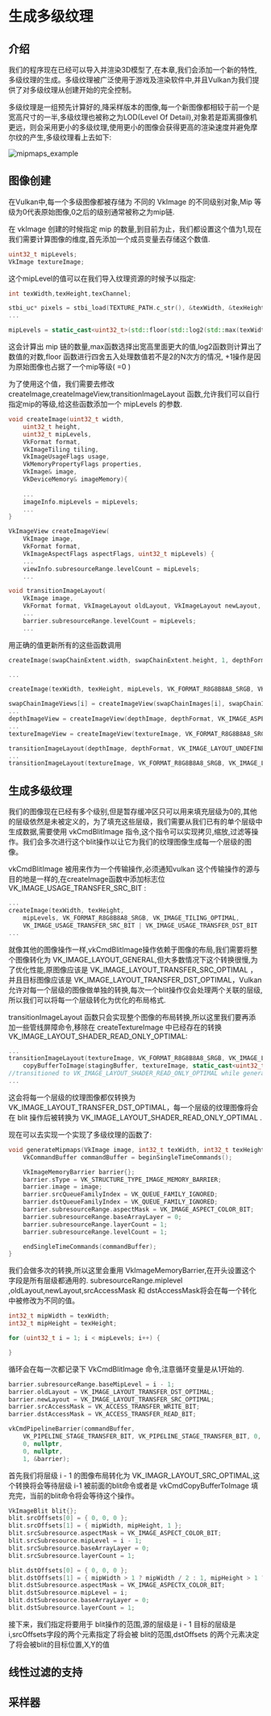 # 生成多级纹理

## 介绍

我们的程序现在已经可以导入并渲染3D模型了,在本章,我们会添加一个新的特性,多级纹理的生成。多级纹理被广泛使用于游戏及渲染软件中,并且Vulkan为我们提供了对多级纹理从创建开始的完全控制。

多级纹理是一组预先计算好的,降采样版本的图像,每一个新图像都相较于前一个是宽高尺寸的一半,多级纹理也被称之为LOD(Level Of Detail),对象若是距离摄像机更远，则会采用更小的多级纹理,使用更小的图像会获得更高的渲染速度并避免摩尔纹的产生,多级纹理看上去如下:

![mipmaps_example](imgs/mipmaps_example.jpg)

## 图像创建

在Vulkan中,每一个多级图像都被存储为 不同的 VkImage 的不同级别对象,Mip 等级为0代表原始图像,0之后的级别通常被称之为mip链.

在 vkImage 创建的时候指定 mip 的数量,到目前为止，我们都设置这个值为1,现在我们需要计算图像的维度,首先添加一个成员变量去存储这个数值.

```C++
uint32_t mipLevels;
VkImage textureImage;
```

这个mipLevel的值可以在我们导入纹理资源的时候予以指定:

```C++
int texWidth,texHeight,texChannel;

stbi_uc* pixels = stbi_load(TEXTURE_PATH.c_str(), &texWidth, &texHeight, &texChannels, STBI_rgb_alpha);
...

mipLevels = static_cast<uint32_t>(std::floor(std::log2(std::max(texWidth, texHeight)))) + 1;
```

这会计算出 mip 链的数量,max函数选择出宽高里面更大的值,log2函数则计算出了数值的对数,floor 函数进行四舍五入处理数值若不是2的N次方的情况, +1操作是因为原始图像也占据了一个mip等级( =0 )

为了使用这个值，我们需要去修改 createImage,createImageView,transitionImageLayout 函数,允许我们可以自行指定mip的等级,给这些函数添加一个 mipLevels 的参数.

```C++
void createImage(uint32_t width, 
    uint32_t height, 
    uint32_t mipLevels, 
    VkFormat format, 
    VkImageTiling tiling, 
    VkImageUsageFlags usage, 
    VkMemoryPropertyFlags properties, 
    VkImage& image, 
    VkDeviceMemory& imageMemory){
    
    ...
    imageInfo.mipLevels = mipLevels;
    ...
}
```

```C++
VkImageView createImageView(
    VkImage image, 
    VkFormat format, 
    VkImageAspectFlags aspectFlags, uint32_t mipLevels) {
    ...
    viewInfo.subresourceRange.levelCount = mipLevels;
    ...
```

```C++
void transitionImageLayout(
    VkImage image, 
    VkFormat format, VkImageLayout oldLayout, VkImageLayout newLayout, uint32_t mipLevels) {
    ...
    barrier.subresourceRange.levelCount = mipLevels;
    ...
```

用正确的值更新所有的这些函数调用

```C++
createImage(swapChainExtent.width, swapChainExtent.height, 1, depthFormat, VK_IMAGE_TILING_OPTIMAL, VK_IMAGE_USAGE_DEPTH_STENCIL_ATTACHMENT_BIT, VK_MEMORY_PROPERTY_DEVICE_LOCAL_BIT, depthImage, depthImageMemory);

...

createImage(texWidth, texHeight, mipLevels, VK_FORMAT_R8G8B8A8_SRGB, VK_IMAGE_TILING_OPTIMAL, VK_IMAGE_USAGE_TRANSFER_DST_BIT | VK_IMAGE_USAGE_SAMPLED_BIT, VK_MEMORY_PROPERTY_DEVICE_LOCAL_BIT, textureImage, textureImageMemory);
```

```C++
swapChainImageViews[i] = createImageView(swapChainImages[i], swapChainImageFormat, VK_IMAGE_ASPECT_COLOR_BIT, 1);
...
depthImageView = createImageView(depthImage, depthFormat, VK_IMAGE_ASPECT_DEPTH_BIT, 1);
...
textureImageView = createImageView(textureImage, VK_FORMAT_R8G8B8A8_SRGB, VK_IMAGE_ASPECT_COLOR_BIT, mipLevels);
```

```C++
transitionImageLayout(depthImage, depthFormat, VK_IMAGE_LAYOUT_UNDEFINED, VK_IMAGE_LAYOUT_DEPTH_STENCIL_ATTACHMENT_OPTIMAL, 1);
...
transitionImageLayout(textureImage, VK_FORMAT_R8G8B8A8_SRGB, VK_IMAGE_LAYOUT_UNDEFINED, VK_IMAGE_LAYOUT_TRANSFER_DST_OPTIMAL, mipLevels);
```

## 生成多级纹理

我们的图像现在已经有多个级别,但是暂存缓冲区只可以用来填充层级为0的,其他的层级依然是未被定义的，为了填充这些层级，我们需要从我们已有的单个层级中生成数据,需要使用 vkCmdBlitImage 指令,这个指令可以实现拷贝,缩放,过滤等操作。我们会多次进行这个blit操作以让它为我们的纹理图像生成每一个层级的图像。

vkCmdBlitImage 被用来作为一个传输操作,必须通知vulkan 这个传输操作的源与目的地是一样的,在createImage函数中添加标志位 VK_IMAGE_USAGE_TRANSFER_SRC_BIT :

```C++
...
createImage(texWidth, texHeight, 
    mipLevels, VK_FORMAT_R8G8B8A8_SRGB, VK_IMAGE_TILING_OPTIMAL, 
    VK_IMAGE_USAGE_TRANSFER_SRC_BIT | VK_IMAGE_USAGE_TRANSFER_DST_BIT | VK_IMAGE_USAGE_SAMPLED_BIT, VK_MEMORY_PROPERTY_DEVICE_LOCAL_BIT, textureImage, textureImageMemory);
...
```

就像其他的图像操作一样,vkCmdBlitImage操作依赖于图像的布局,我们需要将整个图像转化为 VK_IMAGE_LAYOUT_GENERAL,但大多数情况下这个转换很慢,为了优化性能,原图像应该是 VK_IMAGE_LAYOUT_TRANSFER_SRC_OPTIMAL ，并且目标图像应该是 VK_IMAGE_LAYOUT_TRANSFER_DST_OPTIMAL，Vulkan允许对每一个层级的图像做单独的转换,每次一个blit操作仅会处理两个关联的层级,所以我们可以将每一个层级转化为优化的布局格式.

transitionImageLayout 函数只会实现整个图像的布局转换,所以这里我们要再添加一些管线屏障命令,移除在 createTextureImage 中已经存在的转换 VK_IMAGE_LAYOUT_SHADER_READ_ONLY_OPTIMAL:

```C++
...
transitionImageLayout(textureImage, VK_FORMAT_R8G8B8A8_SRGB, VK_IMAGE_LAYOUT_UNDEFINED, VK_IMAGE_LAYOUT_TRANSFER_DST_OPTIMAL, mipLevels);
    copyBufferToImage(stagingBuffer, textureImage, static_cast<uint32_t>(texWidth), static_cast<uint32_t>(texHeight));
//transitioned to VK_IMAGE_LAYOUT_SHADER_READ_ONLY_OPTIMAL while generating mipmaps
...
```

这会将每一个层级的纹理图像都仅转换为 VK_IMAGE_LAYOUT_TRANSFER_DST_OPTIMAL，每一个层级的纹理图像将会在 blit 操作后被转换为 VK_IMAGE_LAYOUT_SHADER_READ_ONLY_OPTIMAL .

现在可以去实现一个实现了多级纹理的函数了:

```C++
void generateMipmaps(VkImage image, int32_t texWidth, int32_t texHeight, uint32_t mipLevels) {
    VkCommandBuffer commandBuffer = beginSingleTimeCommands();

    VkImageMemoryBarrier barrier{};
    barrier.sType = VK_STRUCTURE_TYPE_IMAGE_MEMORY_BARRIER;
    barrier.image = image;
    barrier.srcQueueFamilyIndex = VK_QUEUE_FAMILY_IGNORED;
    barrier.dstQueueFamilyIndex = VK_QUEUE_FAMILY_IGNORED;
    barrier.subresourceRange.aspectMask = VK_IMAGE_ASPECT_COLOR_BIT;
    barrier.subresourceRange.baseArrayLayer = 0;
    barrier.subresourceRange.layerCount = 1;
    barrier.subresourceRange.levelCount = 1;

    endSingleTimeCommands(commandBuffer);
}
```

我们会做多次的转换,所以这里会重用 VkImageMemoryBarrier,在开头设置这个字段是所有层级都通用的. subresourceRange.miplevel ,oldLayout,newLayout,srcAccessMask 和 dstAccessMask将会在每一个转化中被修改为不同的值。

```C++
int32_t mipWidth = texWidth;
int32_t mipHeight = texHeight;

for (uint32_t i = 1; i < mipLevels; i++) {

}
```

循环会在每一次都记录下 VkCmdBlitImage 命令,注意循环变量是从1开始的.

```C++
barrier.subresourceRange.baseMipLevel = i - 1;
barrier.oldLayout = VK_IMAGE_LAYOUT_TRANSFER_DST_OPTIMAL;
barrier.newLayout = VK_IMAGE_LAYOUT_TRANSFER_SRC_OPTIMAL;
barrier.srcAccessMask = VK_ACCESS_TRANSFER_WRITE_BIT;
barrier.dstAccessMask = VK_ACCESS_TRANSFER_READ_BIT;

vkCmdPipelineBarrier(commandBuffer,
    VK_PIPELINE_STAGE_TRANSFER_BIT, VK_PIPELINE_STAGE_TRANSFER_BIT, 0,
    0, nullptr,
    0, nullptr,
    1, &barrier);
```

首先我们将层级 i - 1 的图像布局转化为 VK_IMAGR_LAYOUT_SRC_OPTIMAL,这个转换将会等待层级 i-1 被前面的blit命令或者是 vkCmdCopyBufferToImage 填充完，当前的blit命令将会等待这个操作。

```C++
VkImageBlit blit{};
blit.srcOffsets[0] = { 0, 0, 0 };
blit.srcOffsets[1] = { mipWidth, mipHeight, 1 };
blit.srcSubresource.aspectMask = VK_IMAGE_ASPECT_COLOR_BIT;
blit.srcSubresource.mipLevel = i - 1;
blit.srcSubresource.baseArrayLayer = 0;
blit.srcSubresource.layerCount = 1;

blit.dstOffsets[0] = { 0, 0, 0 };
blit.dstOffsets[1] = { mipWidth > 1 ? mipWidth / 2 : 1, mipHeight > 1 ? mipHeight / 2 : 1, 1 };
blit.dstSubresource.aspectMask = VK_IMAGE_ASPECTX_COLOR_BIT;
blit.dstSubresource.mipLevel = i;
blit.dstSubresource.baseArrayLayer = 0;
blit.dstSubresource.layerCount = 1;

```
接下来，我们指定将要用于 blit操作的范围,源的层级是 i - 1 目标的层级是 i,srcOffsets字段的两个元素指定了将会被 blit的范围,dstOffsets 的两个元素决定了将会被blit的目标位置,X,Y的值

## 线性过滤的支持

## 采样器